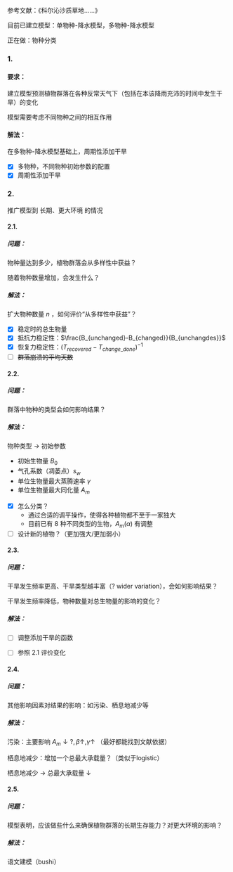 参考文献：《科尔沁沙质草地……》

目前已建立模型：单物种-降水模型，多物种-降水模型

正在做：物种分类

### 1. 

#### 要求：

建立模型预测植物群落在各种反常天气下（包括在本该降雨充沛的时间中发生干旱）的变化

模型需要考虑不同物种之间的相互作用

#### 解法：

在多物种-降水模型基础上，周期性添加干旱

- [x] 多物种，不同物种初始参数的配置
- [x] 周期性添加干旱

### 2. 

推广模型到 长期、更大环境 的情况

#### 2.1. 

##### 问题：

物种量达到多少，植物群落会从多样性中获益？

随着物种数量增加，会发生什么？

##### 解法：

扩大物种数量 $n$ ，如何评价“从多样性中获益”？

- [x] 稳定时的总生物量
- [x] 抵抗力稳定性：$\frac{B_{unchanged}-B_{changed}}{B_{unchangdes}}$
- [x] 恢复力稳定性：$(T_{recovered}-T_{change\_done})^{-1}$
- [ ] ~~群落崩溃的平均天数~~

#### 2.2.

##### 问题：

群落中物种的类型会如何影响结果？

##### 解法：

物种类型 -> 初始参数

- 初始生物量 $B_0$
- 气孔系数（凋萎点）$s_w$
- 单位生物量最大蒸腾速率 $\gamma$
- 单位生物量最大同化量 $A_m$
- [x] 怎么分类？
  - 通过合适的调平操作，使得各种植物都不至于一家独大
  - 目前已有 $8$ 种不同类型的生物，$A_m(\alpha)$ 有调整
- [ ] 设计新的植物？（更加强大/更加弱小）

#### 2.3. 

##### 问题：

干旱发生频率更高、干旱类型越丰富（? wider variation），会如何影响结果？

干旱发生频率降低，物种数量对总生物量的影响的变化？

##### 解法：

- [ ] 调整添加干旱的函数

- [ ] 参照 2.1 评价变化

#### 2.4. 

##### 问题：

其他影响因素对结果的影响：如污染、栖息地减少等

##### 解法：

污染：主要影响 $A_m \downarrow?, \beta \uparrow, \gamma \uparrow$ （最好都能找到文献依据）

栖息地减少：增加一个总最大承载量？（类似于logistic）

栖息地减少 -> 总最大承载量 $\downarrow$ 

#### 2.5.

##### 问题：

模型表明，应该做些什么来确保植物群落的长期生存能力？对更大环境的影响？

##### 解法：

语文建模（bushi）

